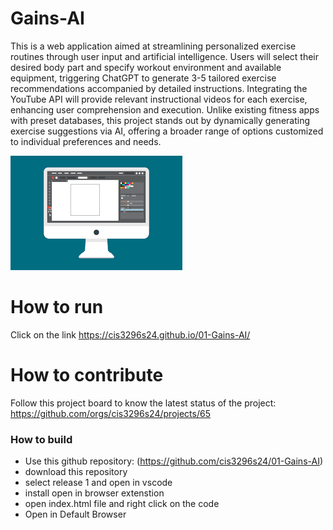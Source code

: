# Gains-AI

This is a web application aimed at streamlining personalized exercise routines through user input and artificial intelligence. Users will select their desired body part and specify workout environment and available equipment, triggering ChatGPT to generate 3-5 tailored exercise recommendations accompanied by detailed instructions. Integrating the YouTube API will provide relevant instructional videos for each exercise, enhancing user comprehension and execution. Unlike existing fitness apps with preset databases, this project stands out by dynamically generating exercise suggestions via AI, offering a broader range of options customized to individual preferences and needs.

![This is a screenshot.](images.png)
# How to run
Click on the link 
https://cis3296s24.github.io/01-Gains-AI/

# How to contribute
Follow this project board to know the latest status of the project: https://github.com/orgs/cis3296s24/projects/65


### How to build
- Use this github repository: (https://github.com/cis3296s24/01-Gains-AI)
- download this repository
- select release 1 and open in vscode
- install open in browser extenstion
- open index.html file and right click on the code
- Open in Default Browser
